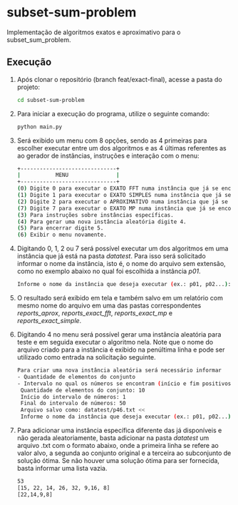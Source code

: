 # subset-sum-problem
Implementação de algoritmos exatos e aproximativo para o subset_sum_problem.

## Execução

1. Após clonar o repositório (branch feat/exact-final), acesse a pasta do projeto:
   
   ```bash
   cd subset-sum-problem
    ```
2. Para iniciar a execução do programa, utilize o seguinte comando:
    ```bash
    python main.py
    ```
3. Será exibido um menu com 8 opções, sendo as 4 primeiras para escolher executar entre um dos algoritmos e as 4 últimas referentes as ao gerador de instâncias, instruções e interação com o menu:
    ```bash
   +------------------------------+
   |           MENU               |
   +------------------------------+
   (0) Digite 0 para executar o EXATO FFT numa instância que já se encontra na pasta.
   (1) Digite 1 para executar o EXATO SIMPLES numa instância que já se encontra na pasta.
   (2) Digite 2 para executar o APROXIMATIVO numa instância que já se encontra na pasta.
   (7) Digite 7 para executar o EXATO MP numa instância que já se encontra na pasta.
   (3) Para instruções sobre instâncias específicas.
   (4) Para gerar uma nova instância aleatória digite 4.
   (5) Para encerrar digite 5.
   (6) Exibir o menu novamente.
    ```

4. Digitando 0, 1, 2 ou 7 será possível executar um dos algoritmos em uma instância que já está na pasta *datatest*. Para isso será solicitado informar o nome da instância, isto é, o nome do arquivo sem extensão, como no exemplo abaixo no qual foi escolhida a instância *p01*.
   ```bash
   Informe o nome da instância que deseja executar (ex.: p01, p02...):p01
   ```
5. O resultado será exibido em tela e também salvo em um relatório com mesmo nome do arquivo em uma das pastas correspondentes *reports_aprox*, *reports_exact_fft*, *reports_exact_mp* e *reports_exact_simple*.
   
6. Digitando 4 no menu será possível gerar uma instância aleatória para teste e em seguida executar o algoritmo nela. Note que o nome do arquivo criado para a instância é exibido na penúltima linha e pode ser utilizado como entrada na solicitação seguinte.
   ```bash
   Para criar uma nova instância aleatória será necessário informar
   - Quantidade de elementos do conjunto 
   - Intervalo no qual os números se encontram (início e fim positivos)
    Quantidade de elementos do conjunto: 10
    Início do intervalo de números: 1
    Final do intervalo de números: 50
    Arquivo salvo como: datatest/p46.txt <<
    Informe o nome da instância que deseja executar (ex.: p01, p02...):p46
   ```

7. Para adicionar uma instância específica diferente das já disponíveis e não gerada aleatoriamente, basta adicionar na pasta *datatest* um arquivo .txt com o formato abaixo, onde a primeira linha se refere ao valor alvo, a segunda ao conjunto original e a terceira ao subconjunto de solução ótima. Se não houver uma solução ótima para ser fornecida, basta informar uma lista vazia.
   ```bash
   53
   [15, 22, 14, 26, 32, 9,16, 8]
   [22,14,9,8]
   ```
